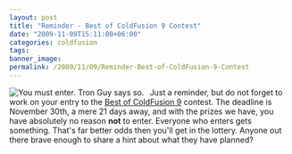 ```yaml
---
layout: post
title: "Reminder - Best of ColdFusion 9 Contest"
date: "2009-11-09T15:11:00+06:00"
categories: coldfusion 
tags: 
banner_image: 
permalink: /2009/11/09/Reminder-Best-of-ColdFusion-9-Contest
---
```


<img src="https://static.raymondcamden.com/images/cfjedi/bestcfcontest1.jpg" title="You must enter. Tron Guy says so." align="left" style="margin-right:10px">
Just a reminder, but do not forget to work on your entry to the <a href="http://www.raymondcamden.com/index.cfm/2009/10/23/Announcement-Best-of-ColdFusion-9-Contest">Best of ColdFusion 9</a> contest. The deadline is November 30th, a mere 21 days away, and with the prizes we have, you have absolutely no reason <b>not</b> to enter. Everyone who enters gets something. That's far better odds then you'll get in the lottery. Anyone out there brave enough to share a hint about what they have planned?

<br clear="left">